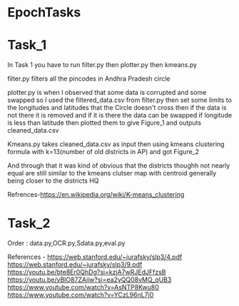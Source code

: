 # EpochTasks

# Task_1

In Task 1 you have to run filter.py then plotter.py then kmeans.py

filter.py filters all the pincodes in Andhra Pradesh circle

plotter.py is when I observed that some data is corrupted and some swapped so I used the filtered_data.csv from filter.py then set some limits to the longitudes and latitudes that the Circle doesn't cross then if the data is not there it is removed and if it is there the data can be swapped if longitude is less than latitude then plotted them to give Figure_1 and outputs cleaned_data.csv

Kmeans.py takes cleaned_data.csv as input then using kmeans clustering formula with k=13(number of old districts in AP) and got Figure_2

And through that it was kind of obvious that the districts thoughh not nearly equal are still similar to the kmeans clutser map with centroid generally being closer to the districts HQ

Refrences-https://en.wikipedia.org/wiki/K-means_clustering

# Task_2

Order : data.py,OCR.py,Sdata.py,eval.py

References - https://web.stanford.edu/~jurafsky/slp3/4.pdf
             https://web.stanford.edu/~jurafsky/slp3/9.pdf
             https://youtu.be/bte8Er0QhDg?si=kzjA7wRJEdJFfzsB
             https://youtu.be/vBlO87ZAiiw?si=ea2yQQ08vMQ_qUB3
             https://www.youtube.com/watch?v=AsNTP8Kwu80
             https://www.youtube.com/watch?v=YCzL96nL7j0
